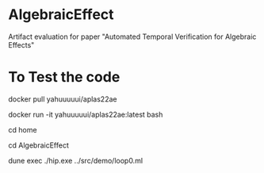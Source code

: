 # AlgebraicEffect
Artifact evaluation for paper "Automated Temporal Verification for Algebraic Effects"

# To Test the code 


docker pull yahuuuuui/aplas22ae

docker run -it yahuuuuui/aplas22ae:latest bash

cd home 

cd AlgebraicEffect 

dune exec ./hip.exe ../src/demo/loop0.ml
